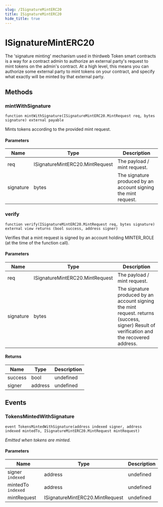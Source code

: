 ```yaml
---
slug: /ISignatureMintERC20
title: ISignatureMintERC20
hide_title: true
---
```


# ISignatureMintERC20

The &#39;signature minting&#39; mechanism used in thirdweb Token smart contracts is a way for a contract admin to authorize an external party&#39;s request to mint tokens on the admin&#39;s contract. At a high level, this means you can authorize some external party to mint tokens on your contract, and specify what exactly will be minted by that external party.

## Methods

### mintWithSignature

```solidity
function mintWithSignature(ISignatureMintERC20.MintRequest req, bytes signature) external payable
```

Mints tokens according to the provided mint request.

#### Parameters

| Name      | Type                            | Description                                                    |
| --------- | ------------------------------- | -------------------------------------------------------------- |
| req       | ISignatureMintERC20.MintRequest | The payload / mint request.                                    |
| signature | bytes                           | The signature produced by an account signing the mint request. |

### verify

```solidity
function verify(ISignatureMintERC20.MintRequest req, bytes signature) external view returns (bool success, address signer)
```

Verifies that a mint request is signed by an account holding MINTER_ROLE (at the time of the function call).

#### Parameters

| Name      | Type                            | Description                                                                                                                                |
| --------- | ------------------------------- | ------------------------------------------------------------------------------------------------------------------------------------------ |
| req       | ISignatureMintERC20.MintRequest | The payload / mint request.                                                                                                                |
| signature | bytes                           | The signature produced by an account signing the mint request. returns (success, signer) Result of verification and the recovered address. |

#### Returns

| Name    | Type    | Description |
| ------- | ------- | ----------- |
| success | bool    | undefined   |
| signer  | address | undefined   |

## Events

### TokensMintedWithSignature

```solidity
event TokensMintedWithSignature(address indexed signer, address indexed mintedTo, ISignatureMintERC20.MintRequest mintRequest)
```

_Emitted when tokens are minted._

#### Parameters

| Name               | Type                            | Description |
| ------------------ | ------------------------------- | ----------- |
| signer `indexed`   | address                         | undefined   |
| mintedTo `indexed` | address                         | undefined   |
| mintRequest        | ISignatureMintERC20.MintRequest | undefined   |
